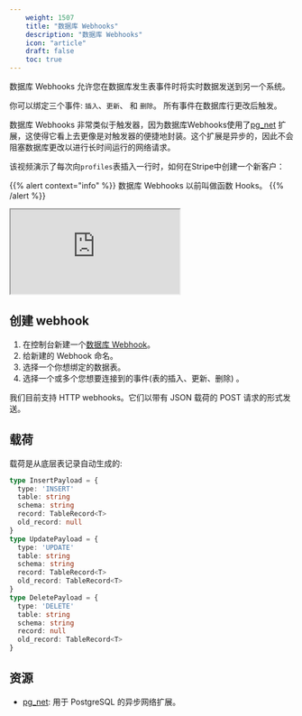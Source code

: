 ```yaml
---
    weight: 1507
    title: "数据库 Webhooks"
    description: "数据库 Webhooks"
    icon: "article"
    draft: false
    toc: true
---
```


数据库 Webhooks 允许您在数据库发生表事件时将实时数据发送到另一个系统。

你可以绑定三个事件: `插入`、`更新`、 和 `删除`。 所有事件在数据库行更改后触发。

数据库 Webhooks 非常类似于触发器，因为数据库Webhooks使用了[pg_net](/docs/app/database/extensions/pgnet) 扩展，这使得它看上去更像是对触发器的便捷地封装。这个扩展是异步的，因此不会阻塞数据库更改以进行长时间运行的网络请求。

该视频演示了每次向`profiles`表插入一行时，如何在Stripe中创建一个新客户：

{{% alert context="info" %}}
数据库 Webhooks 以前叫做函数 Hooks。
{{% /alert %}}

<div className="video-container">
  <iframe
    src="https://www.youtube-nocookie.com/embed/codAs9-NeHM"
    frameBorder="1"
    allow="accelerometer; autoplay; clipboard-write; encrypted-media; gyroscope; picture-in-picture"
    allowFullScreen
  ></iframe>
</div>

## 创建 webhook

1. 在控制台新建一个[数据库 Webhook](https://memfiredb.com)。
1. 给新建的 Webhook 命名。
1. 选择一个你想绑定的数据表。
1. 选择一个或多个您想要连接到的事件(表的插入、更新、删除) 。 

我们目前支持 HTTP webhooks。它们以带有 JSON 载荷的 POST 请求的形式发送。

## 载荷

载荷是从底层表记录自动生成的:

```typescript
type InsertPayload = {
  type: 'INSERT'
  table: string
  schema: string
  record: TableRecord<T>
  old_record: null
}
type UpdatePayload = {
  type: 'UPDATE'
  table: string
  schema: string
  record: TableRecord<T>
  old_record: TableRecord<T>
}
type DeletePayload = {
  type: 'DELETE'
  table: string
  schema: string
  record: null
  old_record: TableRecord<T>
}
```

## 资源

- [pg_net](/docs/app/database/extensions/pgnet): 用于 PostgreSQL 的异步网络扩展。


